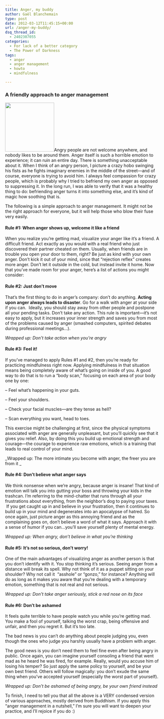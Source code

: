 ```yaml
---
title: Anger, my buddy
author: Gaël Blanchemain
type: post
date: 2012-03-12T11:45:15+00:00
url: /anger-my-buddy/
dsq_thread_id:
  - 2402307055
categories:
  - For lack of a better category
  - The Power of Darkness
tags:
  - anger
  - anger management
  - howto
  - mindfulness

---
```

### A friendly approach to anger management

<a href="http://www.gr0wing.com/anger-my-buddy/shadok-devin-plombier/" rel="attachment wp-att-768"><img class="alignleft size-full wp-image-768" title="Shadok-devin-plombier" src="http://www.gr0wing.com/wp-content/uploads/2012/03/Shadok-devin-plombier.jpeg" alt="" width="160" height="160" srcset="https://www.gr0wing.com/wp-content/uploads/2012/03/Shadok-devin-plombier.jpeg 160w, https://www.gr0wing.com/wp-content/uploads/2012/03/Shadok-devin-plombier-150x150.jpg 150w" sizes="(max-width: 160px) 100vw, 160px" /></a>Angry people are not welcome anywhere, and nobody likes to be around them. Anger itself is such a horrible emotion to experience; it can ruin an entire day. There is something unacceptable about it. When I think of an angry person, I picture a crazy hobo swinging his fists as he fights imaginary enemies in the middle of the street—and of course, everyone is trying to avoid him. I always feel compassion for crazy people, which is probably why I tried to befriend my own anger as opposed to suppressing it. In the long run, I was able to verify that it was a healthy thing to do: befriending anger turns it into something else, and it&#8217;s kind of magic how soothing that is.

The following is a simple approach to anger management. It might not be the right approach for everyone, but it will help those who blow their fuse very easily.

#### Rule #1: When anger shows up, welcome it like a friend

When you realize you&#8217;re getting mad, visualize your anger like it’s a friend. A difficult friend. Act exactly as you would with a real friend who just discovered their partner cheated on them. Usually, when friends are in trouble you open your door to them, right? Be just as kind with your own anger. Don&#8217;t kick it out of your mind, since that &#8220;rejection reflex&#8221; creates more anger. Don&#8217;t let it outside in the cold, but instead invite it home. Now that you&#8217;ve made room for your anger, here&#8217;s a list of actions you might consider:

#### Rule #2: Just don&#8217;t move

That&#8217;s the first thing to do in anger&#8217;s company: don&#8217;t do anything. **Acting upon anger always leads to disaster**. Go for a walk with anger at your side if you can.  Ideally, you should stay away from other people and postpone all your pending tasks. Don&#8217;t take any action. This rule is important—it&#8217;s not easy to apply, but it increases your inner strength and saves you from most of the problems caused by anger (smashed computers, spirited debates during professional meetings&#8230;).

_Wrapped up: Don&#8217;t take action when you&#8217;re angry_

#### Rule #3: Feel it!

If you&#8217;ve managed to apply Rules #1 and #2, then you&#8217;re ready for practicing mindfulness right now. Applying mindfulness in that situation means being completely aware of what&#8217;s going on inside of you. A good way to do that is to run a &#8220;body scan,&#8221; focusing on each area of your body one by one:

&#8211; Feel what&#8217;s happening in your guts.

&#8211; Feel your shoulders.

&#8211; Check your facial muscles—are they tense as hell?

&#8211; Scan everything you want, head to toes.

This exercise might be challenging at first, since the physical symptoms associated with anger are generally unpleasant, but you&#8217;ll quickly see that it gives you relief. Also, by doing this you build up emotional strength and courage—the courage to experience raw emotions, which is a training that leads to real control of your mind.

_Wrapped up: The more intimate you become with anger, the freer you are from it _

#### Rule #4: Don&#8217;t believe what anger says

We think nonsense when we&#8217;re angry, because anger is insane! That kind of emotion will talk you into gutting your boss and throwing your kids in the trashcan. I&#8217;m referring to the mind-chatter that runs through all your frustrations about everything, from the neighbor&#8217;s dog to paying your taxes.  If you get caught up in and believe in your frustration, then it continues to build up in your mind and degenerates into an apocalypse of hatred. So once again, just picture anger as this annoying friend and as the complaining goes on, don&#8217;t believe a word of what it says. Approach it with a sense of humor if you can…you&#8217;ll save yourself plenty of mental energy.

_Wrapped up: When angry, don&#8217;t believe in what you&#8217;re thinking_

#### Rule #5: It&#8217;s not so serious, don&#8217;t worry!

One of the main advantages of visualizing anger as another person is that you don&#8217;t identify with it. You stop thinking it&#8217;s serious. Seeing anger from a distance will break its spell. Why not think of it as a puppet sitting on your shoulder? Why not call it  &#8220;asshole&#8221; or &#8220;gonzo,&#8221; for instance? Anything will do as long as it makes you aware that you&#8217;re dealing with a temporary emotion, something that is not real and not serious.

_Wrapped up: Don&#8217;t take anger seriously, stick a red nose on its face_

#### Rule #6: Don&#8217;t be ashamed

It feels quite terrible to have people watch you while you&#8217;re getting mad. You make a fool of yourself, talking the worst crap, being offensive and unfair, and then you regret it. But it&#8217;s too late.

The bad news is you can&#8217;t do anything about people judging you, even though the ones who judge you harshly usually have a problem with anger.

The good news is you don&#8217;t need them to feel fine even after being angry in public. Once again, you can imagine yourself consoling a friend that went mad as he heard he was fired, for example. Really, would you accuse him of losing his temper? So just apply the same policy to yourself, and be your own best friend. Others will follow magically: you don&#8217;t exude the same thing when you&#8217;ve accepted yourself (especially the worst part of yourself).

_Wrapped up: Don&#8217;t be ashamed of being angry, be your own friend instead_

To finish, I need to tell you that all the above is a VERY condensed version of various approaches, mostly derived from Buddhism. If you apply this &#8220;anger management in a nutshell,&#8221; I&#8217;m sure you will want to deepen your practice, and I&#8217;ll rejoice if you do :)